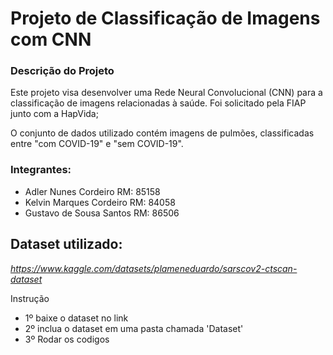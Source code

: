 # Projeto de Classificação de Imagens com CNN
### Descrição do Projeto
Este projeto visa desenvolver uma Rede Neural Convolucional (CNN) para a classificação de imagens relacionadas à saúde. Foi solicitado pela FIAP junto com a HapVida;

O conjunto de dados utilizado contém imagens de pulmões, classificadas entre "com COVID-19" e "sem COVID-19".

### Integrantes: 
* Adler Nunes Cordeiro RM: 85158
* Kelvin Marques Cordeiro RM: 84058
* Gustavo de Sousa Santos RM: 86506


## Dataset utilizado:

*https://www.kaggle.com/datasets/plameneduardo/sarscov2-ctscan-dataset*



Instrução

* 1º baixe o dataset no link
* 2º inclua o dataset em uma pasta chamada 'Dataset'
* 3º Rodar os codigos
  
